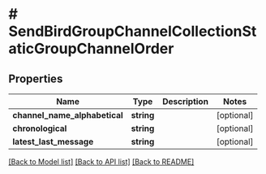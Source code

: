 # # SendBirdGroupChannelCollectionStaticGroupChannelOrder

## Properties

Name | Type | Description | Notes
------------ | ------------- | ------------- | -------------
**channel_name_alphabetical** | **string** |  | [optional]
**chronological** | **string** |  | [optional]
**latest_last_message** | **string** |  | [optional]

[[Back to Model list]](../../README.md#models) [[Back to API list]](../../README.md#endpoints) [[Back to README]](../../README.md)
